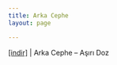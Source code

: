 ```yaml
---
title: Arka Cephe
layout: page

---
```

<a href="https://cloud.mail.ru/public/52e1a500c917/ArkaCephe%20-%20Y%C3%BCksek%20Doz" target="_blank">[indir]</a>   |   Arka Cephe &#8211; Aşırı Doz